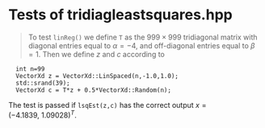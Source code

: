 

# Tests of tridiagleastsquares.hpp


> To test `linReg()` we define `T` as the $999\times 999$ tridiagonal matrix with diagonal entries equal to $\alpha=-4$, and off-diagonal entries equal to $\beta=1$.
Then we define $z$ and $c$ according to
```
  int n=99
  VectorXd z = VectorXd::LinSpaced(n,-1.0,1.0);
  std::srand(39);
  VectorXd c = T*z + 0.5*VectorXd::Random(n);
```
The test is passed if `lsqEst(z,c)` has the correct output
$x = (-4.1839,\ 1.09028)^T$.

